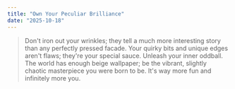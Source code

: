```yaml
---
title: "Own Your Peculiar Brilliance"
date: "2025-10-18"
---
```


> Don't iron out your wrinkles; they tell a much more interesting story than any perfectly pressed facade. Your quirky bits and unique edges aren't flaws; they're your special sauce. Unleash your inner oddball. The world has enough beige wallpaper; be the vibrant, slightly chaotic masterpiece you were born to be. It's way more fun and infinitely more you.
